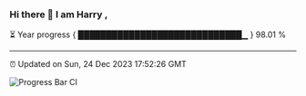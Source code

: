 ### Hi there 👋 I am Harry , 

⏳ Year progress { █████████████████████████████▁ } 98.01 %

---

⏰ Updated on Sun, 24 Dec 2023 17:52:26 GMT

![Progress Bar CI](https://github.com/duykhang68/duykhang68/workflows/Progress%20Bar%20CI/badge.svg)
